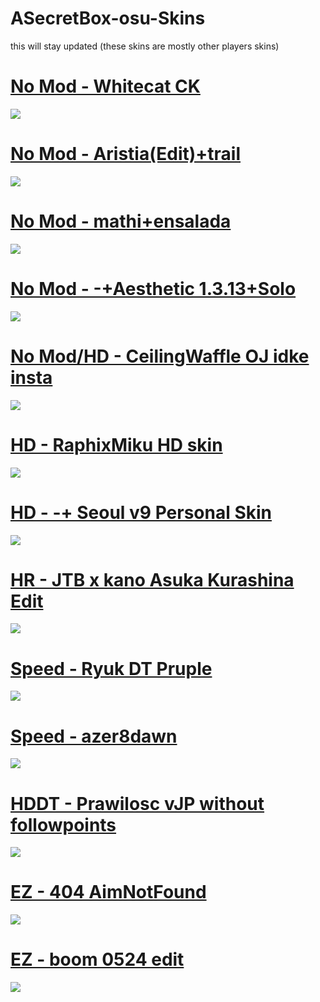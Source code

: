 # ASecretBox-osu-Skins
this will stay updated (these skins are mostly other players skins)

# [No Mod - Whitecat CK](https://bit.ly/34ok45Q)
![](https://i.imgur.com/RnzLk9O.jpg)

# [No Mod - Aristia(Edit)+trail](https://bit.ly/2JQoKrT)
![](https://i.imgur.com/ndUEAbf.jpg)

# [No Mod - mathi+ensalada](https://bit.ly/3gtLVrb)
![](https://i.imgur.com/l7L6B6R.jpg)

# [No Mod - -+Aesthetic 1.3.13+Solo](https://bit.ly/3gFNUZm)
![](https://i.imgur.com/DNaBfsF.jpg)

# [No Mod/HD - CeilingWaffle OJ idke insta](https://bit.ly/2y6JatV)
![](https://i.imgur.com/UfGKv9w.jpg)

# [HD - RaphixMiku HD skin](https://bit.ly/2RwuqM3)
![](https://i.imgur.com/z0SJWJV.jpg)

# [HD - -+ Seoul v9 Personal Skin](https://bit.ly/3gG9hdh)
![](https://i.imgur.com/KjfFeVk.jpg)

# [HR - JTB x kano Asuka Kurashina Edit](https://bit.ly/3b0AdRC)
![](https://i.imgur.com/mWczMb9.jpg)

# [Speed - Ryuk DT Pruple](https://bit.ly/2XylxFF)
![](https://i.imgur.com/Y4AGrud.jpg)

# [Speed - azer8dawn](https://bit.ly/3b8b73a)
![](https://i.imgur.com/gFAs7le.jpg)

# [HDDT - Prawilosc vJP without followpoints](https://bit.ly/34pz2Ja)
![](https://i.imgur.com/9FKjgQU.jpg)

# [EZ - 404 AimNotFound](https://bit.ly/3b7NpEx)
![](https://i.imgur.com/MIktd1l.jpg)

# [EZ - boom 0524 edit](https://bit.ly/2MiUTta)
![](https://i.imgur.com/fvwqiWY.jpg)


